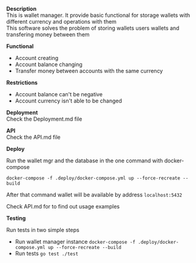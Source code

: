 **Description**<br />
This is wallet manager. It provide basic functional for storage wallets with different currency and operations with them <br />
This software solves the problem of storing wallets users wallets and transfering money between them

**Functional**<br />
- Account creating
- Account balance changing
- Transfer money between accounts with the same currency

**Restrictions**<br />
- Account balance can't be negative
- Account currency isn't able to be changed

**Deployment**<br />
Check the Deployment.md file

**API**<br />
Check the API.md file

**Deploy**

Run the wallet mgr and the database in the one command with docker-compose

`docker-compose -f .deploy/docker-compose.yml up --force-recreate --build`

After that command wallet will be available by address `localhost:5432`

Check API.md for to find out usage examples 

**Testing**

Run tests in two simple steps

- Run wallet manager instance `docker-compose -f .deploy/docker-compose.yml up --force-recreate --build`
- Run tests `go test ./test`
